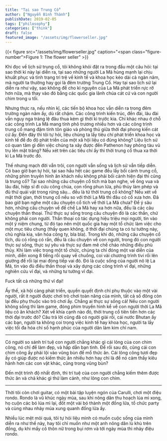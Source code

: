 ```yaml
---
title: "Tại sao Trung Cổ"
author: ["Nguyễn Bình Thành"]
publishDate: 2019-02-05
tags: ["philosophy"]
categories: ["think"]
draft: false
featured_image: "/assets/img/flowerseller.jpg"
---
```


{{< figure src="/assets/img/flowerseller.jpg" caption="<span class=\"figure-number\">Figure 1: </span>The flower seller" >}}

Khi đọc về lịch sử trung cổ, tôi không khỏi đặt ra trong đầu một câu
hỏi: tại sao thời kì này lại diễn ra, tại sao những người La Mã hùng
mạnh lại chịu khuất phục và tình trạng trì trệ về kinh tế và khoa học
kéo dài cả ngàn năm, mà người ta thường hay gọi là đêm trường Trung Cổ.
Hay tại sao lịch sử lại diễn ra như vậy, sao không để cho kỉ nguyên của
La Mã phát triển rực rỡ hơn nữa, mà thay vào đó bằng các quốc gia lãnh
chúa cát cứ và con người chìm trong u tối.

Nhưng thực ra, nếu nhìn kĩ, các tiến bộ khoa học vẫn diễn ra trong đêm
trường ngàn năm ấy, dù rất chậm. Các công trình kiến trúc, đền đài, lâu
đài vẫn nguy nga tráng lệ đâu thua kém gì thời kì trước kia. Chỉ khác
nhau ở chỗ các công trình La Mã mang tính phô trương nhiều hơn và các
công trình trung cổ mang đậm tính tôn giáo và phòng thủ giữa thời đại
phong kiến cát cứ ấy. Đến đây thì tôi tự hỏi, liệu chúng ta lấy tiêu chí
phát triển khoa học và kinh tế để đo độ phát triển của một xã hội liệu
có đúng không? Liệu lịch sử có quan tâm gì đến việc chúng ta xây được
đền Pathenon hay phóng tàu vũ trụ lên mặt trăng? Nếu xét trên các tiêu
chí ấy thì thời trung cổ thua xa thời kì La Mã trước đó.

Thế nhưng mạch đời vẫn trôi, con người vẫn sống và lịch sử vẫn tiếp
diễn. Có bao giờ bạn tự hỏi, tại sao hầu hết các game đều lấy bối cảnh
trung cổ, những phim truyền hình ăn khách nếu không phải bối cảnh hiện
đại thì cũng là trung cổ? Tại sao những câu chuyện cổ tích mà bạn nghe,
về ông vua và lâu đài, hiệp sĩ đi cứu công chúa, con rồng phun lửa, phù
thủy làm phép và đủ thứ quái vật trong rừng sâu... đều là từ thời trung
cổ không? Nếu xét về mặt thời gian, thời trung cổ nếu so với thời La Mã
thì đâu có cổ xưa hơn. Đã bao giờ bạn nghe một câu chuyện cổ tích về
thời La Mã chưa? Để ý sâu hơn, những câu chuyện về đế chế La Mã hay xa
hơn nữa, đều là các câu chuyện thần thoại. Thứ thực sự sống trong câu
chuyện đó là các thần, chứ không phải con người. Thần thoại có tác dụng
hiệu triệu mọi người, tin vào một ý niệm chung, từ đó tạo nên một quốc
gia hay một tổ chức làm việc cho một mục tiêu chung (thấy quen không, ở
thời đại chúng ta có tư tưởng này, chủ nghĩa kia, văn hóa công ty, bla
bla). Trong khi đó, những câu chuyện cổ tích, dù có rồng có rắn, đều là
câu chuyện về con người, trong đó con người thực sự sống, thực sự yêu và
thực sự đam mê chế cháo những điều phù thủy. Khi làm việc trong một tổ
chức, chúng ta chỉ đóng một vai diễn của mình, diễn xong 8 tiếng rồi
quay về chuồng, coi vài chương trình tivi rồi lên giường để rồi lại mai
đóng tiếp vai đó. Đó là cuộc sống của người nô lệ La Mã, tin vào đủ điều
thần thoại và xây dựng các công trình vĩ đại, những nghiên cứu vĩ đại,
và những tư tưởng vĩ đại.

Fuck tất cả những thứ vĩ đại!

Ấy thế, xã hội càng phát triển, quyền quyết định chỉ phụ thuộc vào một
vài người, rất ít người được chơi trò chơi toàn năng của mình, tất cả số
đông còn lại đều phụ thuộc vào trò chơi ấy. Chẳng ai thực sự sống cả!
Nếu con người không sống thì làm game, đóng phim truyền hình kể về con
người thời La Mã liệu có ăn khách? Xét về khía cạnh nào đó, thời trung
cổ tiên tiến hơn các thời đại trước đó? Câu trả lời cũng đã có người
giải rồi, cái nước Bhutan ấy các bạn, người ta không coi trọng việc kinh
tế hay khoa học, người ta lấy việc tối đa hóa chỉ số hạnh phúc của người
dân làm kim chỉ nam.

---

Có người so sánh trí tuệ con người chẳng khác gì cái lông của con chim
công, nó chỉ để làm đẹp, và hấp dẫn bạn tình. Để rồi sau đó, cũng cái
con chim công ấy phải lội vào vũng bùn để mổ thức ăn. Cái lông công tươi
đẹp ấy có giúp được nó kiếm thức ăn nhiều hơn hay chỉ là để nó cảm thấy
kiêu hãnh hơn các con vật khác, cũng trong vũng bùn?

Đến một trình độ nhất định, thì trí tuệ của con người chẳng kiếm thêm
được thức ăn và chả khác gì thứ làm cảnh, như lông con chim.

---

Thời tôi còn chơi guitar, có một bài tập luyện ngón của Carulli, chơi
một điệu rondo. Rondo là vũ khúc ngày mùa, sau khi nông dân thu hoạch
lúa mì xong, họ cuộn các bó lúa mì lại, đốt một vài bó thành một đống
lửa, tổ chức party và cùng nhau nhảy múa xung quanh đống lửa ấy.

Nhiều lúc mệt mỏi quá, tôi tự hỏi liệu mình có muốn cuộc sống của mình
diễn ra như thế này, hay tôi chỉ muốn như một anh nông dân lù khù trên
đồng, dụ khi mấy cô thôn nữ trong bụi rơm và tới ngày mùa thì nhảy điệu
rondo.
